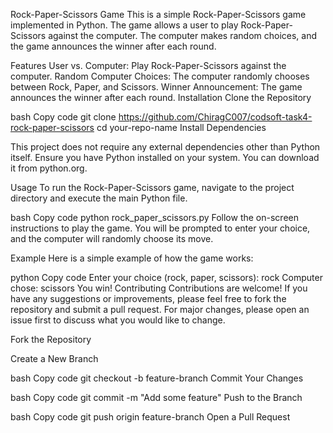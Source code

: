 Rock-Paper-Scissors Game
This is a simple Rock-Paper-Scissors game implemented in Python. The game allows a user to play Rock-Paper-Scissors against the computer. The computer makes random choices, and the game announces the winner after each round.

Features
User vs. Computer: Play Rock-Paper-Scissors against the computer.
Random Computer Choices: The computer randomly chooses between Rock, Paper, and Scissors.
Winner Announcement: The game announces the winner after each round.
Installation
Clone the Repository

bash
Copy code
git clone https://github.com/ChiragC007/codsoft-task4-rock-paper-scissors
cd your-repo-name
Install Dependencies

This project does not require any external dependencies other than Python itself. Ensure you have Python installed on your system. You can download it from python.org.

Usage
To run the Rock-Paper-Scissors game, navigate to the project directory and execute the main Python file.

bash
Copy code
python rock_paper_scissors.py
Follow the on-screen instructions to play the game. You will be prompted to enter your choice, and the computer will randomly choose its move.

Example
Here is a simple example of how the game works:

python
Copy code
Enter your choice (rock, paper, scissors): rock
Computer chose: scissors
You win!
Contributing
Contributions are welcome! If you have any suggestions or improvements, please feel free to fork the repository and submit a pull request. For major changes, please open an issue first to discuss what you would like to change.

Fork the Repository

Create a New Branch

bash
Copy code
git checkout -b feature-branch
Commit Your Changes

bash
Copy code
git commit -m "Add some feature"
Push to the Branch

bash
Copy code
git push origin feature-branch
Open a Pull Request
